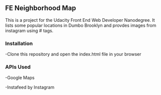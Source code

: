 ## FE Neighborhood Map

This is a project for the Udacity Front End Web Developer Nanodegree. It lists some popular locations in Dumbo Brooklyn and provdes images from instagram using # tags.  

### Installation

-Clone this repository and open the index.html file in your browser

### APIs Used

-Google Maps

-Instafeed by Instagram
